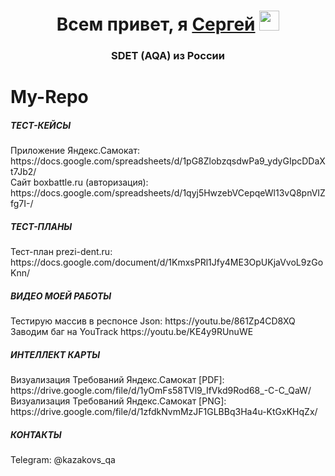 <h1 align="center">Всем привет, я <a href="#" target="_blank">Сергей</a> 
<img src="https://github.com/blackcater/blackcater/raw/main/images/Hi.gif" height="32"/></h1>
<h3 align="center">SDET (AQA) из России </h3>


# My-Repo

<h5>ТЕСТ-КЕЙСЫ</h5>

<p>Приложение Яндекс.Самокат: https://docs.google.com/spreadsheets/d/1pG8ZlobzqsdwPa9_ydyGIpcDDaXt7Jb2/<br> 
Сайт boxbattle.ru (авторизация): https://docs.google.com/spreadsheets/d/1qyj5HwzebVCepqeWl13vQ8pnVIZfg7I-/</p>

<h5>ТЕСТ-ПЛАНЫ</h5>

<p>Тест-план prezi-dent.ru: https://docs.google.com/document/d/1KmxsPRl1Jfy4ME3OpUKjaVvoL9zGoKnn/ </p>

<h5>ВИДЕО МОЕЙ РАБОТЫ</h5>

<p>Тестирую массив в респонсе Json: https://youtu.be/861Zp4CD8XQ <br>
Заводим баг на YouTrack https://youtu.be/KE4y9RUnuWE <p>

<h5>ИНТЕЛЛЕКТ КАРТЫ</h5>
<p>Визуализация Требований Яндекс.Самокат [PDF]: https://drive.google.com/file/d/1yOmFs58TVl9_IfVkd9Rod68_-C-C_QaW/<br>
Визуализация Требований Яндекс.Самокат [PNG]: https://drive.google.com/file/d/1zfdkNvmMzJF1GLBBq3Ha4u-KtGxKHqZx/</p>

<h5>КОНТАКТЫ</h5>
<p>Telegram: @kazakovs_qa<p>
